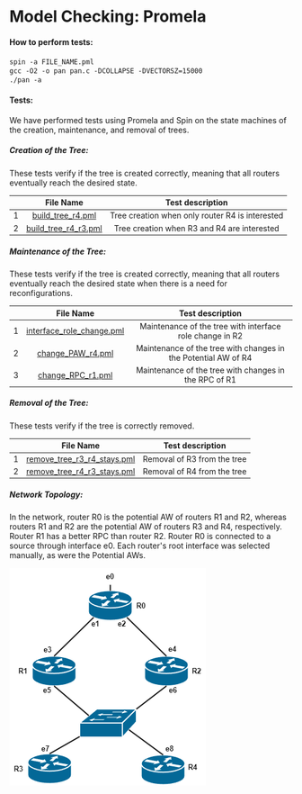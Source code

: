# Model Checking: Promela

#### How to perform tests:
```
spin -a FILE_NAME.pml
gcc -O2 -o pan pan.c -DCOLLAPSE -DVECTORSZ=15000
./pan -a
```

#### Tests:
We have performed tests using Promela and Spin on the state machines of the creation, maintenance, and removal of trees.

##### Creation of the Tree:

 These tests verify if the tree is created correctly, meaning that all routers eventually reach the desired state.


 |   | File Name | Test description |
 |:---:|:---:|:---:|
 | 1 | [build_tree_r4.pml](./Build_Tree/R4_in/build_tree_r4.pml) | Tree creation when only router R4 is interested |
 | 2 | [build_tree_r4_r3.pml](./Build_Tree/R3_R4_in/build_tree_r4_r3.pml) | Tree creation when R3 and R4 are interested |
 
##### Maintenance of the Tree:

 These tests verify if the tree is created correctly, meaning that all routers eventually reach the desired state when there is a need for reconfigurations.

 |   | File Name | Test description |
 |:---:|:---:|:---:|
 | 1 | [interface_role_change.pml](./Maintain_Tree/Interface_Role_Change_R2/interface_role_change.pml) | Maintenance of the tree with interface role change in R2 |
 | 2 | [change_PAW_r4.pml](./Maintain_Tree/Change_PotentialAW_R4/change_PAW_r4.pml) | Maintenance of the tree with changes in the Potential AW of R4 |
 | 3 | [change_RPC_r1.pml](./Maintain_Tree/Change_RPC_R1/change_RPC_r1.pml) | Maintenance of the tree with changes in the RPC of R1 |

##### Removal of the Tree:

 These tests verify if the tree is correctly removed.

 |   | File Name | Test description |
 |:---:|:---:|:---:|
 | 1 | [remove_tree_r3_r4_stays.pml](./Remove_Tree/R3_R4_in_and_R3_removed/remove_tree_r3_r4_stays.pml) | Removal of R3 from the tree |
 | 2 | [remove_tree_r4_r3_stays.pml](./Remove_Tree/R3_R4_in_and_R4_removed/remove_tree_r4_r3_stays.pml) | Removal of R4 from the tree |

##### Network Topology:

 In the network, router R0 is the potential AW of routers R1 and R2, whereas routers R1 and R2 are the potential AW of routers R3 and R4, respectively. Router R1 has a better RPC than router R2. Router R0 is connected to a source through interface e0. Each router's root interface was selected manually, as were the Potential AWs.

 ![Promela Topologies](./Promela_network.png)